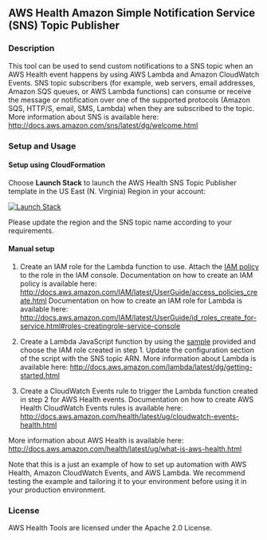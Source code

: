 ## AWS Health Amazon Simple Notification Service (SNS) Topic Publisher

### Description
This tool can be used to send custom notifications to a SNS topic when an AWS Health event happens by using AWS Lambda and Amazon CloudWatch Events. SNS topic subscribers (for example, web servers, email addresses, Amazon SQS queues, or AWS Lambda functions) can consume or receive the message or notification over one of the supported protocols (Amazon SQS, HTTP/S, email, SMS, Lambda) when they are subscribed to the topic. More information about SNS is available here: http://docs.aws.amazon.com/sns/latest/dg/welcome.html

### Setup and Usage

#### Setup using CloudFormation 

Choose **Launch Stack** to launch the AWS Health SNS Topic Publisher template in the US East (N. Virginia) Region in your account:
 
<a href="https://console.aws.amazon.com/cloudformation/home?region=us-east-1#/stacks/new?stackName=AWSHealthSNSTopicPublisher&templateURL=https://s3.amazonaws.com/aws-health-tools/Cloudformation-templates/sns-topic-publisher.json" title="Launch Stack"><img src="../images/cloudformation-launch-stack.png" alt="Launch Stack" /></a>

Please update the region and the SNS topic name according to your requirements.

#### Manual setup

1. Create an IAM role for the Lambda function to use. Attach the [IAM policy](IAMPolicy) to the role in the IAM console.
Documentation on how to create an IAM policy is available here: http://docs.aws.amazon.com/IAM/latest/UserGuide/access_policies_create.html
Documentation on how to create an IAM role for Lambda is available here: http://docs.aws.amazon.com/IAM/latest/UserGuide/id_roles_create_for-service.html#roles-creatingrole-service-console

2. Create a Lambda JavaScript function by using the [sample](LambdaFunction.js) provided and choose the IAM role created in step 1. Update the configuration section of the script with the SNS topic ARN.
More information about Lambda is available here: http://docs.aws.amazon.com/lambda/latest/dg/getting-started.html

3. Create a CloudWatch Events rule to trigger the Lambda function created in step 2 for AWS Health events.
Documentation on how to create AWS Health CloudWatch Events rules is available here: http://docs.aws.amazon.com/health/latest/ug/cloudwatch-events-health.html

More information about AWS Health is available here: http://docs.aws.amazon.com/health/latest/ug/what-is-aws-health.html

Note that this is a just an example of how to set up automation with AWS Health, Amazon CloudWatch Events, and AWS Lambda. We recommend testing the example and tailoring it to your environment before using it in your production environment.

### License
AWS Health Tools are licensed under the Apache 2.0 License.


